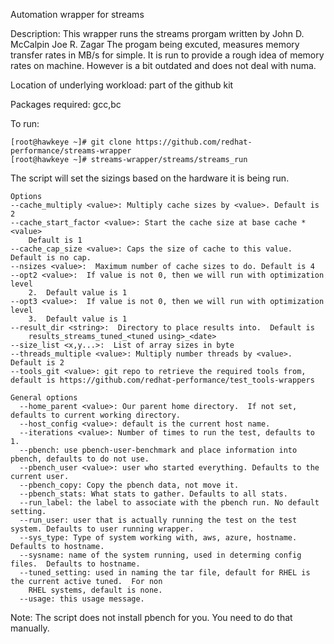 Automation wrapper for streams

Description:
           This wrapper runs the streams prorgam written by
		John D. McCalpin
		Joe R. Zagar
	    The progam being excuted, measures memory transfer
            rates in MB/s for simple. It is run to provide a rough
	    idea of memory rates on machine. However is a bit outdated
	    and does not deal with numa.
  
Location of underlying workload: part of the github kit

Packages required: gcc,bc

To run:
```
[root@hawkeye ~]# git clone https://github.com/redhat-performance/streams-wrapper
[root@hawkeye ~]# streams-wrapper/streams/streams_run
```

The script will set the sizings based on the hardware it is being run.

```
Options
--cache_multiply <value>: Multiply cache sizes by <value>. Default is 2
--cache_start_factor <value>: Start the cache size at base cache * <value>
    Default is 1
--cache_cap_size <value>: Caps the size of cache to this value.  Default is no cap.
--nsizes <value>:  Maximum number of cache sizes to do. Default is 4
--opt2 <value>:  If value is not 0, then we will run with optimization level
    2.  Default value is 1
--opt3 <value>:  If value is not 0, then we will run with optimization level
    3.  Default value is 1
--result_dir <string>:  Directory to place results into.  Default is
    results_streams_tuned_<tuned using>_<date>
--size_list <x,y...>:  List of array sizes in byte
--threads_multiple <value>: Multiply number threads by <value>. Default is 2
--tools_git <value>: git repo to retrieve the required tools from, default is https://github.com/redhat-performance/test_tools-wrappers

General options
  --home_parent <value>: Our parent home directory.  If not set, defaults to current working directory.
  --host_config <value>: default is the current host name.
  --iterations <value>: Number of times to run the test, defaults to 1.
  --pbench: use pbench-user-benchmark and place information into pbench, defaults to do not use.
  --pbench_user <value>: user who started everything. Defaults to the current user.
  --pbench_copy: Copy the pbench data, not move it.
  --pbench_stats: What stats to gather. Defaults to all stats.
  --run_label: the label to associate with the pbench run. No default setting.
  --run_user: user that is actually running the test on the test system. Defaults to user running wrapper.
  --sys_type: Type of system working with, aws, azure, hostname.  Defaults to hostname.
  --sysname: name of the system running, used in determing config files.  Defaults to hostname.
  --tuned_setting: used in naming the tar file, default for RHEL is the current active tuned.  For non
    RHEL systems, default is none.
  --usage: this usage message.
```

Note: The script does not install pbench for you.  You need to do that manually.
